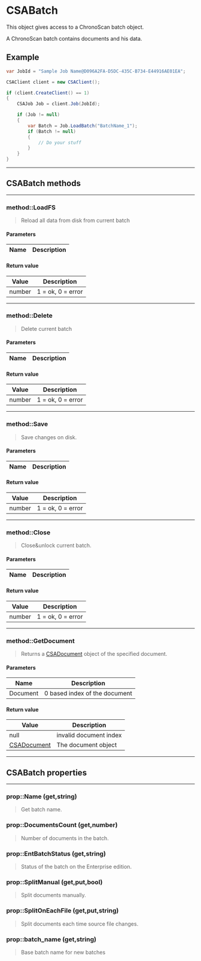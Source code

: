 # CSABatch

This object gives access to a ChronoScan batch object.

A ChronoScan batch contains documents and his data.

## Example
```cs
var JobId = "Sample Job Name@D096A2FA-D5DC-435C-B734-E44916AE01EA";

CSAClient client = new CSAClient();

if (client.CreateClient() == 1)
{
	CSAJob Job = client.Job(JobId);

	if (Job != null)
	{
		var Batch = Job.LoadBatch("BatchName_1");
		if (Batch != null)
		{
			// Do your stuff
		}
	}
}
```
---
## CSABatch methods
---
### method::LoadFS
>Reload all data from disk from current batch
#### Parameters
| Name				| Description		|
|-------------------|-------------------|
#### Return value
| Value				| Description		|
|-------------------|-------------------|
|number|1 = ok, 0 = error|

---
### method::Delete
>Delete current batch
#### Parameters
| Name				| Description		|
|-------------------|-------------------|
#### Return value
| Value				| Description		|
|-------------------|-------------------|
|number|1 = ok, 0 = error|

---
### method::Save
>Save changes on disk.
#### Parameters
| Name				| Description		|
|-------------------|-------------------|
#### Return value
| Value				| Description		|
|-------------------|-------------------|
|number|1 = ok, 0 = error|

---
### method::Close
>Close&unlock current batch.
#### Parameters
| Name				| Description		|
|-------------------|-------------------|
#### Return value
| Value				| Description		|
|-------------------|-------------------|
|number|1 = ok, 0 = error|

---
### method::GetDocument
>Returns a [CSADocument](./objects/CSADocument) object of the specified document.
#### Parameters
| Name				| Description		|
|-------------------|-------------------|
|Document			|0 based index of the document|
#### Return value
| Value				| Description		|
|-------------------|-------------------|
|null|invalid document index|
|[CSADocument](./objects/CSADocument)|The document object|

---
## CSABatch properties
---
### prop::Name (get,string)
>Get batch name.
### prop::DocumentsCount (get,number)
>Number of documents in the batch.
### prop::EntBatchStatus (get,string)
>Status of the batch on the Enterprise edition.
### prop::SplitManual (get,put,bool)
>Split documents manually.
### prop::SplitOnEachFile (get,put,string)
>Split documents each time source file changes.
### prop::batch_name (get,string)
>Base batch name for new batches
